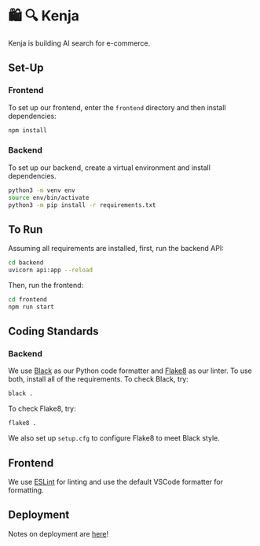 # 🛍️ 🔍 Kenja
Kenja is building AI search for e-commerce.

## Set-Up

### Frontend
To set up our frontend, enter the `frontend` directory and then install dependencies:
```bash
npm install
```

### Backend
To set up our backend, create a virtual environment and install dependencies.
```bash
python3 -m venv env
source env/bin/activate
python3 -m pip install -r requirements.txt
```

## To Run

Assuming all requirements are installed, first, run the backend API:
```bash
cd backend
uvicorn api:app --reload
```

Then, run the frontend:
```bash
cd frontend
npm run start
```

## Coding Standards

### Backend

We use [Black](https://github.com/psf/black) as our Python code formatter and [Flake8](https://flake8.pycqa.org/en/latest/) as our linter. To use both, install all of the requirements. To check Black, try:

```bash
black .
```

To check Flake8, try:
```bash
flake8 .
```

We also set up `setup.cfg` to configure Flake8 to meet Black style.

## Frontend

We use [ESLint](https://eslint.org/) for linting and use the default VSCode formatter for formatting. 

## Deployment

Notes on deployment are [here](https://github.com/cs210/2024-Unusual-1/wiki/Prototyping:-A-New-Shopping-Experience)!